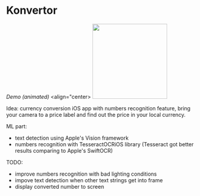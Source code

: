 # Konvertor

*Demo (animated)*
<align="center>
    <img src="konvertor_demo.gif" width="200"/>
</p>

Idea: currency conversion iOS app with numbers recognition feature, bring your camera to a price label and find out the price in your local currency.

ML part: 
- text detection using Apple's Vision framework
- numbers recognition with TesseractOCRiOS library (Tesseract got better results comparing to Apple's SwiftOCR)

TODO:
- improve numbers recognition with bad lighting conditions
- impove text detection when other text strings get into frame
- display converted number to screen
